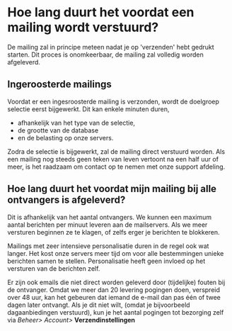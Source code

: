 # Hoe lang duurt het voordat een mailing wordt verstuurd?

De mailing zal in principe meteen nadat je op 'verzenden' hebt gedrukt
starten. Dit proces is onomkeerbaar, de mailing zal volledig worden
afgeleverd.

## Ingeroosterde mailings

Voordat er een ingesroosterde mailing is verzonden, wordt de doelgroep
selectie eerst bijgewerkt. Dit kan enkele minuten duren,

-   afhankelijk van het type van de selectie,
-   de grootte van de database
-   en de belasting op onze servers.

Zodra de selectie is bijgewerkt, zal de mailing direct verstuurd worden.
Als een mailing nog steeds geen teken van leven vertoont na een half uur
of meer, is het raadzaam om contact op te nemen met onze support
afdeling.

Hoe lang duurt het voordat mijn mailing bij alle ontvangers is afgeleverd?
--------------------------------------------------------------------------

Dit is afhankelijk van het aantal ontvangers. We kunnen een maximum
aantal berichten per minuut leveren aan de mailservers. Als we meer
versturen beginnen ze te klagen, of zelfs erger je berichten te
blokkeren.

Mailings met zeer intensieve personalisatie duren in de regel ook wat
langer. Het kost onze servers meer tijd om voor alle bestemmingen unieke
berichten samen te stellen. Personalisatie heeft geen invloed op het
versturen van de berichten zelf.

Er zijn ook emails die niet direct worden geleverd door (tijdelijke)
fouten bij de ontvanger. Omdat we meer dan 20 levering pogingen doen,
verspreid over 48 uur, kan het gebeuren dat iemand de e-mail dan pas één
of twee dagen later ontvangt. Als je dit niet wilt, (omdat je
bijvoorbeeld dagaanbiedingen verstuurd), kun je het aantal pogingen tot
bezorging zelf via *Beheer\> Account\>* **Verzendinstellingen**
